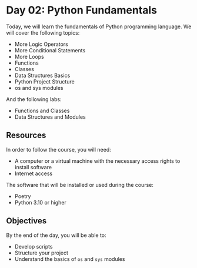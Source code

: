 # Day 02: Python Fundamentals

Today, we will learn the fundamentals of Python programming language. We will cover the following topics:

- More Logic Operators
- More Conditional Statements
- More Loops
- Functions
- Classes
- Data Structures Basics
- Python Project Structure
- os and sys modules

And the following labs:

- Functions and Classes
- Data Structures and Modules

## Resources

In order to follow the course, you will need:

- A computer or a virtual machine with the necessary access rights to install software
- Internet access

The software that will be installed or used during the course:

- Poetry
- Python 3.10 or higher

## Objectives

By the end of the day, you will be able to:

- Develop scripts
- Structure your project
- Understand the basics of `os` and `sys` modules
